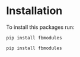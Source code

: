 # Installation

To install this packages run:

```batch
pip install fbmodules
```
```powershell
pip install fbmodules
```
